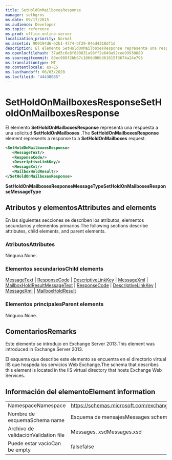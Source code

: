 ```yaml
---
title: SetHoldOnMailboxesResponse
manager: sethgros
ms.date: 09/17/2015
ms.audience: Developer
ms.topic: reference
ms.prod: office-online-server
localization_priority: Normal
ms.assetid: 909194d6-e2b1-4774-bf29-04ed4318df1d
description: El elemento SetHoldOnMailboxesResponse representa una respuesta a una solicitud SetHoldOnMailboxes.
ms.openlocfilehash: 37ad5c6e8f880831a98ff2e649a92cee99930889
ms.sourcegitcommit: 88ec988f2bb67c1866d06b361615f3674a24e795
ms.translationtype: MT
ms.contentlocale: es-ES
ms.lasthandoff: 06/03/2020
ms.locfileid: "44438085"
---
```

# <a name="setholdonmailboxesresponse"></a><span data-ttu-id="41c06-103">SetHoldOnMailboxesResponse</span><span class="sxs-lookup"><span data-stu-id="41c06-103">SetHoldOnMailboxesResponse</span></span>

<span data-ttu-id="41c06-104">El elemento **SetHoldOnMailboxesResponse** representa una respuesta a una solicitud **SetHoldOnMailboxes** .</span><span class="sxs-lookup"><span data-stu-id="41c06-104">The **SetHoldOnMailboxesResponse** element represents a response to a **SetHoldOnMailboxes** request.</span></span> 
  
```XML
<SetHoldOnMailboxesResponse>
   <MessageText/>
   <ResponseCode/>
   <DescriptiveLinkKey/>
   <MessageXml/>
   <MailboxHoldResult/>
</SetHoldOnMailboxesResponse>
```

 <span data-ttu-id="41c06-105">**SetHoldOnMailboxesResponseMessageType**</span><span class="sxs-lookup"><span data-stu-id="41c06-105">**SetHoldOnMailboxesResponseMessageType**</span></span>
## <a name="attributes-and-elements"></a><span data-ttu-id="41c06-106">Atributos y elementos</span><span class="sxs-lookup"><span data-stu-id="41c06-106">Attributes and elements</span></span>

<span data-ttu-id="41c06-107">En las siguientes secciones se describen los atributos, elementos secundarios y elementos primarios.</span><span class="sxs-lookup"><span data-stu-id="41c06-107">The following sections describe attributes, child elements, and parent elements.</span></span>
  
### <a name="attributes"></a><span data-ttu-id="41c06-108">Atributos</span><span class="sxs-lookup"><span data-stu-id="41c06-108">Attributes</span></span>

<span data-ttu-id="41c06-109">Ninguna.</span><span class="sxs-lookup"><span data-stu-id="41c06-109">None.</span></span>
  
### <a name="child-elements"></a><span data-ttu-id="41c06-110">Elementos secundarios</span><span class="sxs-lookup"><span data-stu-id="41c06-110">Child elements</span></span>

<span data-ttu-id="41c06-111">[MessageText](messagetext.md)  |  [ResponseCode](responsecode.md)  |  [DescriptiveLinkKey](descriptivelinkkey.md)  |  [MessageXml](messagexml.md)  |  [MailboxHoldResult](mailboxholdresult.md)</span><span class="sxs-lookup"><span data-stu-id="41c06-111">[MessageText](messagetext.md) | [ResponseCode](responsecode.md) | [DescriptiveLinkKey](descriptivelinkkey.md) | [MessageXml](messagexml.md) | [MailboxHoldResult](mailboxholdresult.md)</span></span>
  
### <a name="parent-elements"></a><span data-ttu-id="41c06-112">Elementos principales</span><span class="sxs-lookup"><span data-stu-id="41c06-112">Parent elements</span></span>

<span data-ttu-id="41c06-113">Ninguno.</span><span class="sxs-lookup"><span data-stu-id="41c06-113">None.</span></span>
  
## <a name="remarks"></a><span data-ttu-id="41c06-114">Comentarios</span><span class="sxs-lookup"><span data-stu-id="41c06-114">Remarks</span></span>

<span data-ttu-id="41c06-115">Este elemento se introdujo en Exchange Server 2013.</span><span class="sxs-lookup"><span data-stu-id="41c06-115">This element was introduced in Exchange Server 2013.</span></span>
  
<span data-ttu-id="41c06-116">El esquema que describe este elemento se encuentra en el directorio virtual IIS que hospeda los servicios Web Exchange.</span><span class="sxs-lookup"><span data-stu-id="41c06-116">The schema that describes this element is located in the IIS virtual directory that hosts Exchange Web Services.</span></span>
  
## <a name="element-information"></a><span data-ttu-id="41c06-117">Información del elemento</span><span class="sxs-lookup"><span data-stu-id="41c06-117">Element information</span></span>

|||
|:-----|:-----|
|<span data-ttu-id="41c06-118">Namespace</span><span class="sxs-lookup"><span data-stu-id="41c06-118">Namespace</span></span>  <br/> |https://schemas.microsoft.com/exchange/services/2006/messages  <br/> |
|<span data-ttu-id="41c06-119">Nombre de esquema</span><span class="sxs-lookup"><span data-stu-id="41c06-119">Schema name</span></span>  <br/> |<span data-ttu-id="41c06-120">Esquema de mensajes</span><span class="sxs-lookup"><span data-stu-id="41c06-120">Messages schema</span></span>  <br/> |
|<span data-ttu-id="41c06-121">Archivo de validación</span><span class="sxs-lookup"><span data-stu-id="41c06-121">Validation file</span></span>  <br/> |<span data-ttu-id="41c06-122">Messages. xsd</span><span class="sxs-lookup"><span data-stu-id="41c06-122">Messages.xsd</span></span>  <br/> |
|<span data-ttu-id="41c06-123">Puede estar vacío</span><span class="sxs-lookup"><span data-stu-id="41c06-123">Can be empty</span></span>  <br/> |<span data-ttu-id="41c06-124">false</span><span class="sxs-lookup"><span data-stu-id="41c06-124">false</span></span>  <br/> |
   

